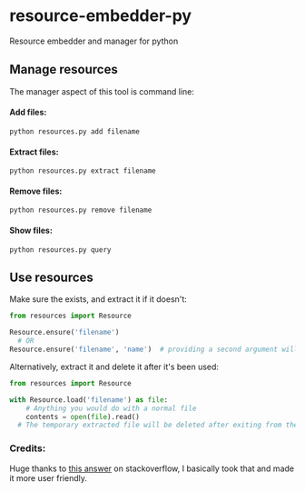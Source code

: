 # resource-embedder-py

Resource embedder and manager for python

## Manage resources

The manager aspect of this tool is command line:

#### Add files:

`python resources.py add filename`

#### Extract files:

`python resources.py extract filename`

#### Remove files:

`python resources.py remove filename`

#### Show files:

`python resources.py query`

## Use resources

Make sure the exists, and extract it if it doesn't:

```python
from resources import Resource

Resource.ensure('filename')
  # OR
Resource.ensure('filename', 'name')  # providing a second argument will print "<name> was not found, extracting..." if the file needs to be extracted
```

Alternatively, extract it and delete it after it's been used:

```python
from resources import Resource

with Resource.load('filename') as file:
    # Anything you would do with a normal file
    contents = open(file).read()
  # The temporary extracted file will be deleted after exiting from the "with" block
```

### Credits:

Huge thanks to [this answer](https://stackoverflow.com/a/39350365) on stackoverflow, I basically took that and made it more user friendly.

